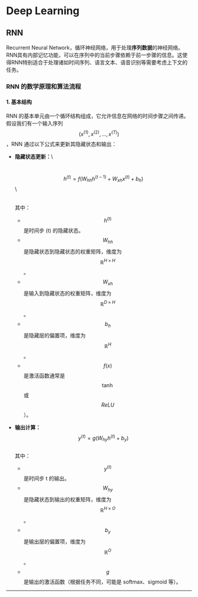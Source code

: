 # Deep Learning

## RNN

Recurrent Neural Network，循环神经网络，用于处理**序列数据**的神经网络。RNN具有内部记忆功能，可以在序列中的当前步骤依赖于前一步骤的信息。这使得RNN特别适合于处理诸如时间序列、语言文本、语音识别等需要考虑上下文的任务。

### RNN 的数学原理和算法流程

#### 1. 基本结构

RNN 的基本单元由一个循环结构组成，它允许信息在网络的时间步骤之间传递。假设我们有一个输入序列  $$({x^{(1)}, x^{(2)}, \dots, x^{(T)}})$$，RNN 通过以下公式来更新其隐藏状态和输出：

* **隐藏状态更新：**\
  \
  $$h^{(t)} = f\bigl(W_{hh} h^{(t-1)} + W_{xh} x^{(t)} + b_h\bigr)$$  \
  \
  其中：
  * $$h^{(t)}$$是时间步 (t) 的隐藏状态。
  * $$W_{hh}$$是隐藏状态到隐藏状态的权重矩阵，维度为 $$\mathbb{R}^{H\times H}$$。
  * $$W_{xh}$$是输入到隐藏状态的权重矩阵，维度为 $$\mathbb{R}^{D\times H}$$。
  * $$b_h$$ 是隐藏层的偏置项，维度为  $$\mathbb{R}^{H}$$。
  * $$f(x)$$是激活函数通常是  $$\tanh$$或 $$ReLU$$）。
* **输出计算：**\
  $$y^{(t)} = g\bigl(W_{hy} h^{(t)} + b_y\bigr)$$  \
  其中：
  * &#x20;$$y^{(t)}$$ 是时间步 t 的输出。
  * &#x20;$$W_{hy}$$ 是隐藏状态到输出的权重矩阵，维度为 $$\mathbb{R}^{H\times O}$$。
  * $$b_y$$是输出层的偏置项，维度为 $$\mathbb{R}^{O}$$。
  * $$g$$是输出的激活函数（根据任务不同，可能是 softmax、sigmoid 等）。

***

####
